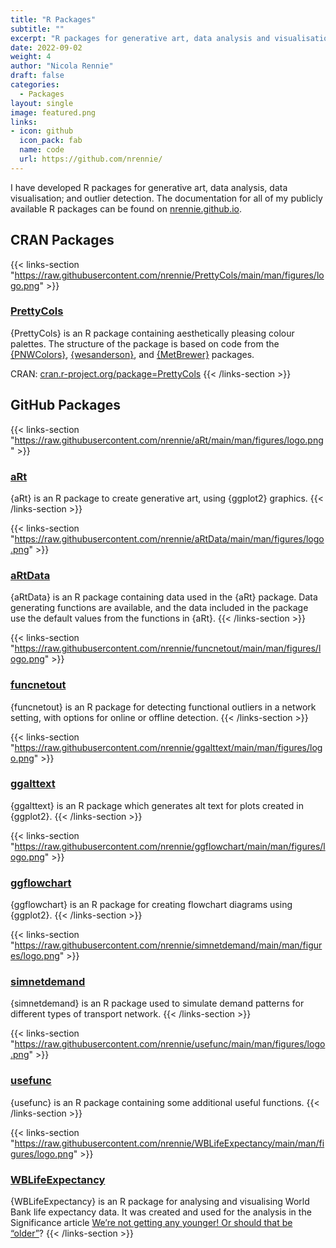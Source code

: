 ```yaml
---
title: "R Packages"
subtitle: ""
excerpt: "R packages for generative art, data analysis and visualisation; data simulation, and outlier detection."
date: 2022-09-02
weight: 4
author: "Nicola Rennie"
draft: false
categories:
  - Packages
layout: single
image: featured.png
links:
- icon: github
  icon_pack: fab
  name: code
  url: https://github.com/nrennie/
---
```


I have developed R packages for generative art, data analysis, data visualisation; and outlier detection. The documentation for all of my publicly available R packages can be found on [nrennie.github.io](https://nrennie.github.io/).

## CRAN Packages

{{< links-section "https://raw.githubusercontent.com/nrennie/PrettyCols/main/man/figures/logo.png" >}}
### [PrettyCols](https://github.com/nrennie/PrettyCols)
{PrettyCols} is an R package containing aesthetically pleasing colour palettes. The structure of the package is based on code from the [{PNWColors}](https://github.com/jakelawlor/PNWColors), [{wesanderson}](https://github.com/karthik/wesanderson), and [{MetBrewer}](https://github.com/BlakeRMills/MetBrewer) packages.

CRAN: [cran.r-project.org/package=PrettyCols](https://cran.r-project.org/package=PrettyCols)
{{< /links-section >}}

## GitHub Packages

{{< links-section "https://raw.githubusercontent.com/nrennie/aRt/main/man/figures/logo.png" >}}
### [aRt](https://github.com/nrennie/aRt)
{aRt} is an R package to create generative art, using {ggplot2} graphics.
{{< /links-section >}}


{{< links-section "https://raw.githubusercontent.com/nrennie/aRtData/main/man/figures/logo.png" >}}
### [aRtData](https://github.com/nrennie/aRtData)
{aRtData} is an R package containing data used in the {aRt} package. Data generating functions are available, and the data included in the package use the default values from the functions in {aRt}.
{{< /links-section >}}


{{< links-section "https://raw.githubusercontent.com/nrennie/funcnetout/main/man/figures/logo.png" >}}
### [funcnetout](https://github.com/nrennie/funcnetout)
{funcnetout} is an R package for detecting functional outliers in a network setting, with options for online or offline detection.
{{< /links-section >}}


{{< links-section "https://raw.githubusercontent.com/nrennie/ggalttext/main/man/figures/logo.png" >}}
### [ggalttext](https://github.com/nrennie/ggalttext)
{ggalttext} is an R package which generates alt text for plots created in {ggplot2}.
{{< /links-section >}}


{{< links-section "https://raw.githubusercontent.com/nrennie/ggflowchart/main/man/figures/logo.png" >}}
### [ggflowchart](https://github.com/nrennie/ggflowchart)
{ggflowchart} is an R package for creating flowchart diagrams using {ggplot2}.
{{< /links-section >}}


{{< links-section "https://raw.githubusercontent.com/nrennie/simnetdemand/main/man/figures/logo.png" >}}
### [simnetdemand](https://github.com/nrennie/simnetdemand)
{simnetdemand} is an R package used to simulate demand patterns for different types of transport network.
{{< /links-section >}}


{{< links-section "https://raw.githubusercontent.com/nrennie/usefunc/main/man/figures/logo.png" >}}
### [usefunc](https://github.com/nrennie/usefunc)
{usefunc} is an R package containing some additional useful functions.
{{< /links-section >}}


{{< links-section "https://raw.githubusercontent.com/nrennie/WBLifeExpectancy/main/man/figures/logo.png" >}}
### [WBLifeExpectancy](https://github.com/nrennie/WBLifeExpectancy)
{WBLifeExpectancy} is an R package for analysing and visualising World Bank life expectancy data. It was created and used for the analysis in the Significance article [We’re not getting any younger! Or should that be “older”](https://www.significancemagazine.com/science/723-we-re-not-getting-any-younger-or-should-that-be-older)?
{{< /links-section >}}

